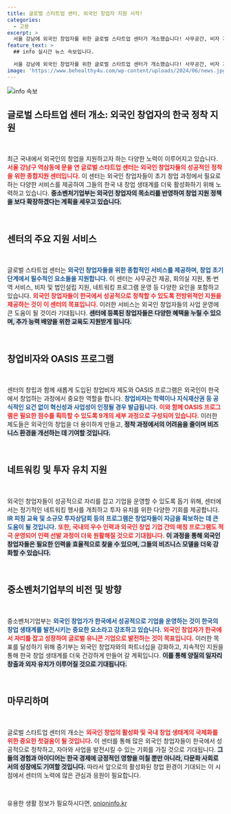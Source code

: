 ```yaml
---
title: 글로벌 스타트업 센터, 외국인 창업자 지원 시작!
categories:
  - 고용
excerpt: >
  서울 강남에 외국인 창업자를 위한 글로벌 스타트업 센터가 개소했습니다! 사무공간, 비자 지원, 통·번역 서비스 등 원스톱 지원으로 한국 창업의 새로운 길이 열리는데요. 글로벌 창업 생태계의 미래를 탐험해보세요!
feature_text: >
  ## info 실시간 뉴스 속보입니다.

  서울 강남에 외국인 창업자를 위한 글로벌 스타트업 센터가 개소했습니다! 사무공간, 비자 지원, 통·번역 서비스 등 원스톱 지원으로 한국 창업의 새로운 길이 열리는데요. 글로벌 창업 생태계의 미래를 탐험해보세요!
image: 'https://www.behealthy4u.com/wp-content/uploads/2024/06/news.jpg'
---
```


<p><img src="https://www.behealthy4u.com/wp-content/uploads/2024/06/news.jpg" alt="info 속보" /></p>

<h2 data-ke-size="size26">글로벌 스타트업 센터 개소: 외국인 창업자의 한국 정착 지원</h2>

<p data-ke-size="size16">&nbsp;</p>

<p>최근 국내에서 외국인의 창업을 지원하고자 하는 다양한 노력이 이루어지고 있습니다. <b><span style="color: #ee2323;">서울 강남구 역삼동에 문을 연 글로벌 스타트업 센터는 외국인 창업자들의 성공적인 정착을 위한 종합지원 센터입니다.</span></b> 이 센터는 외국인 창업자들이 초기 창업 과정에서 필요로 하는 다양한 서비스를 제공하여 그들의 한국 내 창업 생태계를 더욱 활성화하기 위해 노력하고 있습니다. <b><span style="background-color: #21538527;">중소벤처기업부는 외국인 창업자의 목소리를 반영하여 창업 지원 정책을 보다 확장하겠다는 계획을 세우고 있습니다.</span></b></p>

<p data-ke-size="size16">&nbsp;</p>

<h2 data-ke-size="size26">센터의 주요 지원 서비스</h2>

<p data-ke-size="size16">&nbsp;</p>

<p>글로벌 스타트업 센터는 <b><span style="color: #1a5490;">외국인 창업자들을 위한 종합적인 서비스를 제공하며, 창업 초기 단계에서 필수적인 요소들을 지원합니다.</span></b> 이 센터는 사무공간 제공, 회의실 지원, 통·번역 서비스, 비자 및 법인설립 지원, 네트워킹 프로그램 운영 등 다양한 요인을 포함하고 있습니다. <b><span style="color: #ee2323;">외국인 창업자들이 한국에서 성공적으로 정착할 수 있도록 전방위적인 지원을 제공하는 것이 이 센터의 목표입니다.</span></b> 이러한 서비스는 외국인 창업자들의 사업 운영에 큰 도움이 될 것이라 기대됩니다. <b><span style="background-color: #21538527;">센터에 등록된 창업자들은 다양한 혜택을 누릴 수 있으며, 추가 능력 배양을 위한 교육도 지원받게 됩니다.</span></b></p>

<p data-ke-size="size16">&nbsp;</p>

<h2 data-ke-size="size26">창업비자와 OASIS 프로그램</h2>

<p data-ke-size="size16">&nbsp;</p>

<p>센터의 창립과 함께 새롭게 도입된 창업비자 제도와 OASIS 프로그램은 외국인이 한국에서 창업하는 과정에서 중요한 역할을 합니다. <b><span style="color: #1a5490;">창업비자는 학력이나 지식재산권 등 공식적인 요건 없이 혁신성과 사업성이 인정될 경우 발급됩니다.</span></b> <b><span style="color: #ee2323;">이와 함께 OASIS 프로그램은 필요한 점수를 획득할 수 있도록 9개의 세부 과정으로 구성되어 있습니다.</span></b> 이러한 제도들은 외국인의 창업을 더 용이하게 만들고, <b><span style="background-color: #21538527;">정착 과정에서의 어려움을 줄이며 비즈니스 환경을 개선하는 데 기여할 것입니다.</span></b></p>

<p data-ke-size="size16">&nbsp;</p>

<h2 data-ke-size="size26">네트워킹 및 투자 유치 지원</h2>

<p data-ke-size="size16">&nbsp;</p>

<p>외국인 창업자들이 성공적으로 자리를 잡고 기업을 운영할 수 있도록 돕기 위해, 센터에서는 정기적인 네트워킹 행사를 개최하고 투자 유치를 위한 다양한 기회를 제공합니다. <b><span style="color: #1a5490;">IR 피칭 교육 및 소규모 투자상담회 등의 프로그램은 창업자들이 자금을 확보하는 데 큰 도움이 될 것입니다.</span></b> <b><span style="color: #ee2323;">또한, 국내의 우수 인력과 외국인 창업 기업 간의 매칭 프로그램도 적극 운영되어 인력 선발 과정이 더욱 원활해질 것으로 기대됩니다.</span></b> <b><span style="background-color: #21538527;">이 과정을 통해 외국인 창업자들은 필요한 인력을 효율적으로 찾을 수 있으며, 그들의 비즈니스 모델을 더욱 강화할 수 있습니다.</span></b></p>

<p data-ke-size="size16">&nbsp;</p>

<h2 data-ke-size="size26">중소벤처기업부의 비전 및 방향</h2>

<p data-ke-size="size16">&nbsp;</p>

<p>중소벤처기업부는 <b><span style="color: #1a5490;">외국인 창업가가 한국에서 성공적으로 기업을 운영하는 것이 한국의 창업 생태계를 발전시키는 중요한 요소라고 강조하고 있습니다.</span></b> <b><span style="color: #ee2323;">외국인 창업자가 한국에서 자리를 잡고 성장하여 글로벌 유니콘 기업으로 발전하는 것이 목표입니다.</span></b> 이러한 목표를 달성하기 위해 중기부는 외국인 창업자와의 파트너십을 강화하고, 지속적인 지원을 통해 한국 창업 생태계를 더욱 건강하게 만들어 갈 계획입니다. <b><span style="background-color: #21538527;">이를 통해 양질의 일자리 창출과 외자 유치가 이루어질 것으로 기대됩니다.</span></b></p>

<p data-ke-size="size16">&nbsp;</p>

<h2 data-ke-size="size26">마무리하며</h2>

<p data-ke-size="size16">&nbsp;</p>

<p>글로벌 스타트업 센터의 개소는 <b><span style="color: #ee2323;">외국인 창업의 활성화 및 국내 창업 생태계의 국제화를 위한 중요한 첫걸음이 될 것입니다.</span></b> 이 센터를 통해 많은 외국인 창업자들이 한국에서 성공적으로 정착하고, 자아와 사업을 발전시킬 수 있는 기회를 가질 것으로 기대됩니다. <b><span style="background-color: #21538527;">그들의 경험과 아이디어는 한국 경제에 긍정적인 영향을 미칠 뿐만 아니라, 다문화 사회로서의 성장에도 기여할 것입니다.</span></b> 따라서 앞으로의 활성화된 창업 환경이 기대되는 이 시점에서 센터의 노력에 많은 관심과 응원이 필요합니다. </p>

<p data-ke-size="size16">&nbsp;</p>
유용한 생활 정보가 필요하시다면, <a href="https://onioninfo.kr" rel="dofollow">onioninfo.kr</a>


